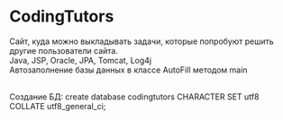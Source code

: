 # CodingTutors
Сайт, куда можно выкладывать задачи, которые попробуют решить другие пользователи сайта.
<br>
Java, JSP, Oracle, JPA, Tomcat, Log4j
<br>
Автозаполнение базы данных в классе AutoFill методом main

<br>
Создание БД: create database codingtutors CHARACTER SET utf8 COLLATE utf8_general_ci;
